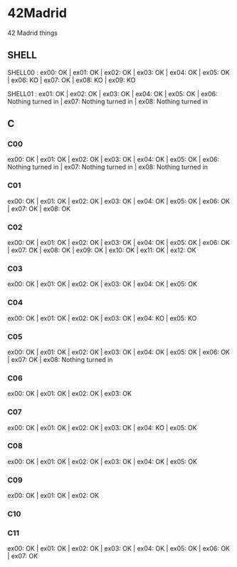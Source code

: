 # 42Madrid
42 Madrid things

## SHELL
SHELL00 : ex00: OK | ex01: OK | ex02: OK | ex03: OK | ex04: OK | ex05: OK | ex06: KO | ex07: OK | ex08: KO | ex09: KO

SHELL01 : ex01: OK | ex02: OK | ex03: OK | ex04: OK | ex05: OK | ex06: Nothing turned in | ex07: Nothing turned in | ex08: Nothing turned in

## C
### C00
ex00: OK | ex01: OK | ex02: OK | ex03: OK | ex04: OK | ex05: OK | ex06: Nothing turned in | ex07: Nothing turned in | ex08: Nothing turned in

### C01
ex00: OK | ex01: OK | ex02: OK | ex03: OK | ex04: OK | ex05: OK | ex06: OK | ex07: OK | ex08: OK

### C02
ex00: OK | ex01: OK | ex02: OK | ex03: OK | ex04: OK | ex05: OK | ex06: OK | ex07: OK | ex08: OK | ex09: OK | ex10: OK | ex11: OK | ex12: OK

### C03
ex00: OK | ex01: OK | ex02: OK | ex03: OK | ex04: OK | ex05: OK

### C04
ex00: OK | ex01: OK | ex02: OK | ex03: OK | ex04: KO | ex05: KO

### C05
ex00: OK | ex01: OK | ex02: OK | ex03: OK | ex04: OK | ex05: OK | ex06: OK | ex07: OK | ex08: Nothing turned in

### C06
ex00: OK | ex01: OK | ex02: OK | ex03: OK

### C07
ex00: OK | ex01: OK | ex02: OK | ex03: OK | ex04: KO | ex05: OK

### C08
ex00: OK | ex01: OK | ex02: OK | ex03: OK | ex04: OK | ex05: OK

### C09
ex00: OK | ex01: OK | ex02: OK

### C10

### C11
ex00: OK | ex01: OK | ex02: OK | ex03: OK | ex04: OK | ex05: OK | ex06: OK | ex07: OK
